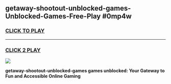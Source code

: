 
## getaway-shootout-unblocked-games-Unblocked-Games-Free-Play #0mp4w
<h3>
<a href="https://us.freeplayer.one?title=getaway-shootout-unblocked-games&ref=9M">CLICK TO PLAY</a></h3>
<hr>

<h3>
<a href="https://us.freeplayer.one?title=getaway-shootout-unblocked-games&ref=9M">CLICK 2 PLAY</a>
  
</h3>

<a href="https://us.freeplayer.one?title=getaway-shootout-unblocked-games&ref=9M"><img src="https://clearcache.store/games.png"></a>


**getaway-shootout-unblocked-games games unblocked: Your Gateway to Fun and Accessible Online Gaming**
